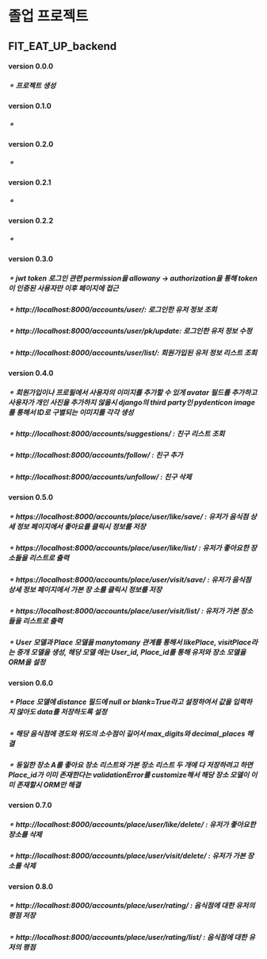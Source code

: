 # 졸업 프로젝트
## FIT_EAT_UP_backend

#### version 0.0.0
  ##### ⚬ 프로젝트 생성
  
#### version 0.1.0
  ##### ⚬ 

#### version 0.2.0
  ##### ⚬ 

#### version 0.2.1
  ##### ⚬ 
  
#### version 0.2.2
  ##### ⚬ 
  
#### version 0.3.0
  ##### ⚬ jwt token 로그인 관련 permission을 allowany -> authorization을 통해 token이 인증된 사용자만 이후 페이지에 접근
  ##### ⚬ http://localhost:8000/accounts/user/: 로그인한 유저 정보 조회
  ##### ⚬ http://localhost:8000/accounts/user/pk/update: 로그인한 유저 정보 수정
  ##### ⚬ http://localhost:8000/accounts/user/list/: 회원가입된 유저 정보 리스트 조회

#### version 0.4.0
  ##### ⚬ 회원가입이나 프로필에서 사용자의 이미지를 추가할 수 있게 avatar 필드를 추가하고 사용자가 개인 사진을 추가하지 않을시             django의 third party인 pydenticon image를 통해서 ID로 구별되는 이미지를 각각 생성
  ##### ⚬ http://localhost:8000/accounts/suggestions/ : 친구 리스트 조회
  ##### ⚬ http://localhost:8000/accounts/follow/ : 친구 추가
  ##### ⚬ http://localhost:8000/accounts/unfollow/ : 친구 삭제
  
#### version 0.5.0
  ##### ⚬ https://localhost:8000/accounts/place/user/like/save/ : 유저가 음식점 상세 정보 페이지에서 좋아요를           클릭시 정보를 저장
  ##### ⚬ https://localhost:8000/accounts/place/user/like/list/ : 유저가 좋아요한 장소들을 리스트로 출력
  ##### ⚬ https://localhost:8000/accounts/place/user/visit/save/ : 유저가 음식점 상세 정보 페이지에서 가본 장           소를 클릭시 정보를 저장
  ##### ⚬ https://localhost:8000/accounts/place/user/visit/list/ : 유저가 가본 장소들을 리스트로 출력
  ##### ⚬ User 모델과 Place 모델을 manytomany 관계를 통해서 likePlace, visitPlace라는 중개 모델을 생성, 해당 모델           에는 User_id, Place_id를 통해 유저와 장소 모델을 ORM을 설정

#### version 0.6.0
  ##### ⚬ Place 모델에 distance 필드에 null or blank=True라고 설정하여서 값을 입력하지 않아도 data를 저장하도록 설정
  ##### ⚬ 해당 음식점에 경도와 위도의 소수점이 길어서 max_digits와 decimal_places 해결
  ##### ⚬ 동일한 장소 A를 좋아요 장소 리스트와 가본 장소 리스트 두 개에 다 저장하려고 하면 Place_id가 이미 존재한다는                 validationError를 customize해서 해당 장소 모델이 이미 존재할시 ORM만  해결

#### version 0.7.0
  ##### ⚬ http://localhost:8000/accounts/place/user/like/delete/ : 유저가 좋아요한 장소를 삭제
  ##### ⚬ http://localhost:8000/accounts/place/user/visit/delete/ : 유저가 가본 장소를 삭제


#### version 0.8.0
  ##### ⚬ http://localhost:8000/accounts/place/user/rating/ : 음식점에 대한 유저의 평점 저장
  ##### ⚬ http://localhost:8000/accounts/place/user/rating/list/ : 음식점에 대한 유저의 평점 
